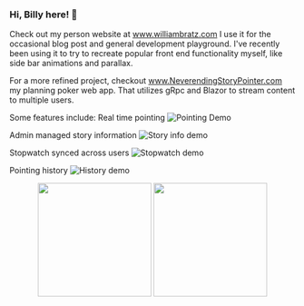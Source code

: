 ### Hi, Billy here! 👋

Check out my person website at www.williambratz.com I use it for the occasional blog post and general development playground. I've recently been using it to try to recreate popular front end functionality myself, like side bar animations and parallax. 

For a more refined project, checkout www.NeverendingStoryPointer.com my planning poker web app. That utilizes gRpc and Blazor to stream content to multiple users.

Some features include:
  Real time pointing
  ![Pointing Demo](https://i.imgur.com/LZgro6A.gif)
  
  Admin managed story information
  ![Story info demo](https://i.imgur.com/WUQI4uB.gif)
  
  Stopwatch synced across users
  ![Stopwatch demo](https://i.imgur.com/fHnlJi7.gif)
  
  Pointing history
  ![History demo](https://i.imgur.com/4ih5pDy.gif)

<p align="center">
  <img height="200"  src="https://github-readme-stats.vercel.app/api/top-langs/?username=wbratz&&custom_title=Languages&hide=Assembly,Java,SqlPL&bg_color=202020&title_color=steelblue&text_color=fff" />
  <img height="200" src="https://github-readme-stats.vercel.app/api?username=wbratz&custom_title=My%20Stats&bg_color=202020&title_color=steelblue&text_color=fff&show_icons=true&icon_color=2787db" />
</p>

<!--
**wbratz/wbratz** is a ✨ _special_ ✨ repository because its `README.md` (this file) appears on your GitHub profile.

Here are some ideas to get you started:

- 🔭 I’m currently working on ...
- 🌱 I’m currently learning ...
- 👯 I’m looking to collaborate on ...
- 🤔 I’m looking for help with ...
- 💬 Ask me about ...
- 📫 How to reach me: ...
- 😄 Pronouns: ...
- ⚡ Fun fact: ...
-->
